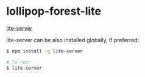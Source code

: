 # lollipop-forest-lite

[lite-server](https://github.com/johnpapa/lite-server)

lite-server can be also installed globally, if preferred:
```bash
$ npm install -g lite-server

# To run:
$ lite-server
```
